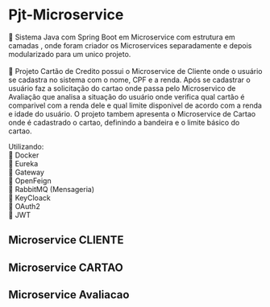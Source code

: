 # Pjt-Microservice
:pushpin: Sistema Java com Spring Boot em Microservice com estrutura em camadas , onde foram criador os Microservices separadamente e depois modularizado para um unico projeto. 
<br> 
<br>
:page_facing_up: Projeto Cartão de Credito possui o Microservice de Cliente onde o usuário se cadastra no sistema com o nome, CPF e a renda.
Após se cadastrar o usuário faz a solicitação do cartao onde passa pelo Microservico de Avaliação que analisa a situação do usuário onde verifica qual cartão é comparivel com a renda dele e qual limite disponivel de acordo com a renda e idade do usuário.
O projeto tambem apresenta o Microservice de Cartao onde é cadastrado o cartao, definindo a bandeira e o limite básico do cartao. 

Utilizando:<br>
:small_blue_diamond: Docker <br>
:small_blue_diamond: Eureka <br>
:small_blue_diamond: Gateway <br>
:small_blue_diamond: OpenFeign <br>
:small_blue_diamond: RabbitMQ (Mensageria) <br>
:small_blue_diamond: KeyCloack <br>
:small_blue_diamond: OAuth2 <br>
:small_blue_diamond: JWT <br>

## Microservice CLIENTE

## Microservice CARTAO


## Microservice Avaliacao

